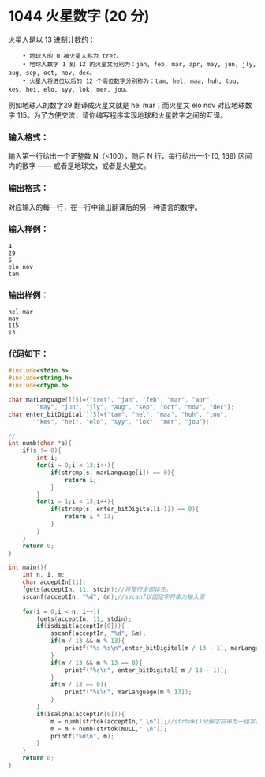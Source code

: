 # 1044 火星数字 (20 分)
火星人是以 13 进制计数的：
```
	• 地球人的 0 被火星人称为 tret。
	• 地球人数字 1 到 12 的火星文分别为：jan, feb, mar, apr, may, jun, jly, aug, sep, oct, nov, dec。
	• 火星人将进位以后的 12 个高位数字分别称为：tam, hel, maa, huh, tou, kes, hei, elo, syy, lok, mer, jou。
```
例如地球人的数字29</font> 翻译成火星文就是 hel mar</font>；而火星文 elo nov</font> 对应地球数字 115</font>。为了方便交流，请你编写程序实现地球和火星数字之间的互译。
### 输入格式：
输入第一行给出一个正整数 N（<100），随后 N 行，每行给出一个 [0, 169) 区间内的数字 —— 或者是地球文，或者是火星文。
### 输出格式：
对应输入的每一行，在一行中输出翻译后的另一种语言的数字。
### 输入样例：
```
4
29
5
elo nov
tam
```
### 输出样例：
```
hel mar
may
115
13
```
### 代码如下：
```c
#include<stdio.h>
#include<string.h>
#include<ctype.h>

char marLanguage[][5]={"tret", "jan", "feb", "mar", "apr", 
        "may", "jun", "jly", "aug", "sep", "oct", "nov", "dec"};
char enter_bitDigital[][5]={"tam", "hel", "maa", "huh", "tou", 
        "kes", "hei", "elo", "syy", "lok", "mer", "jou"};

//        
int numb(char *s){
    if(s != 0){
        int i;
        for(i = 0;i < 13;i++){
            if(strcmp(s, marLanguage[i]) == 0){
                return i;
            }
        }
        for(i = 1;i < 13;i++){
            if(strcmp(s, enter_bitDigital[i-1]) == 0){
                return i * 13;
            }
        }
    }
    return 0;
}

int main(){
    int n, i, m;
    char acceptIn[11];
    fgets(acceptIn, 11, stdin);//将整行全部读完。
    sscanf(acceptIn, "%d", &n);//sscanf以固定字符串为输入源
    
    for(i = 0;i < n; i++){
        fgets(acceptIn, 11, stdin);
        if(isdigit(acceptIn[0])){
            sscanf(acceptIn, "%d", &m);
            if(m / 13 && m % 13){
                printf("%s %s\n",enter_bitDigital[m / 13 - 1], marLanguage[m % 13]);
            }
            if(m / 13 && m % 13 == 0){
                printf("%s\n", enter_bitDigital[ m / 13 - 1]);
            }
            if(m / 13 == 0){
                printf("%s\n", marLanguage[m % 13]);
            }
        }
        if(isalpha(acceptIn[0])){
            m = numb(strtok(acceptIn," \n"));//strtok()分解字符串为一组字符串
            m = m + numb(strtok(NULL," \n"));
            printf("%d\n", m);
        }
    }
    return 0;
} 
```